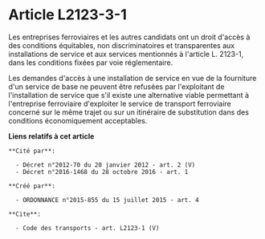 # Article L2123-3-1

Les entreprises ferroviaires et les autres candidats ont un droit d'accès à des conditions équitables, non discriminatoires
et transparentes aux installations de service et aux services mentionnés à l'article L. 2123-1, dans les conditions fixées
par voie réglementaire. 

Les demandes d'accès à une installation de service en vue de la fourniture d'un service de base ne peuvent être refusées par
l'exploitant de l'installation de service que s'il existe une alternative viable permettant à l'entreprise ferroviaire
d'exploiter le service de transport ferroviaire concerné sur le même trajet ou sur un itinéraire de substitution dans des
conditions économiquement acceptables.

**Liens relatifs à cet article**

	**Cité par**:

	  - Décret n°2012-70 du 20 janvier 2012 - art. 2 (V)
	  - Décret n°2016-1468 du 28 octobre 2016 - art. 1

	**Créé par**:

	  - ORDONNANCE n°2015-855 du 15 juillet 2015 - art. 4

	**Cite**:

	  - Code des transports - art. L2123-1 (V)
